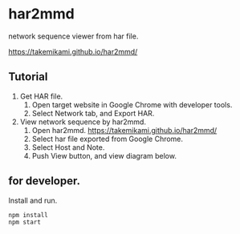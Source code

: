 # har2mmd

network sequence viewer from har file.

https://takemikami.github.io/har2mmd/

## Tutorial

1. Get HAR file.
   1. Open target website in Google Chrome with developer tools.
   2. Select Network tab, and Export HAR.
2. View network sequence by har2mmd.
   1. Open har2mmd. https://takemikami.github.io/har2mmd/
   2. Select har file exported from Google Chrome.
   3. Select Host and Note.
   4. Push View button, and view diagram below.

## for developer.

Install and run.

```sh
npm install
npm start
```
